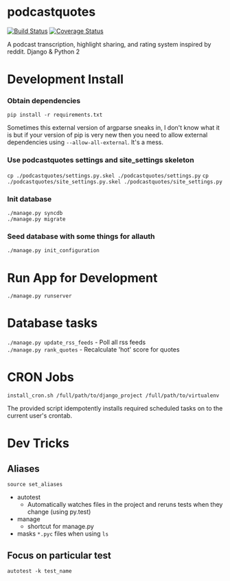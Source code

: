 


podcastquotes
=============
[![Build Status](https://travis-ci.org/podcastquotes/podcastquotes.svg?branch=master)](https://travis-ci.org/podcastquotes/podcastquotes)
[![Coverage Status](https://coveralls.io/repos/podcastquotes/podcastquotes/badge.png?branch=master)](https://coveralls.io/r/podcastquotes/podcastquotes?branch=master)

A podcast transcription, highlight sharing, and rating system inspired by reddit.  Django & Python 2 


Development Install
===================

### Obtain dependencies
```pip install -r requirements.txt```

Sometimes this external version of argparse sneaks in, I don't know what it is but if your version of pip is very new then you need to allow external dependencies using ```--allow-all-external```.  It's a mess.

### Use podcastquotes settings and site_settings skeleton
```cp ./podcastquotes/settings.py.skel ./podcastquotes/settings.py```
```cp ./podcastquotes/site_settings.py.skel ./podcastquotes/site_settings.py```

### Init database
```./manage.py syncdb```  
```./manage.py migrate```

### Seed database with some things for allauth
```./manage.py init_configuration```

Run App for Development
=======================
```./manage.py runserver```


Database tasks
===============
```./manage.py update_rss_feeds``` - Poll all rss feeds  
```./manage.py rank_quotes``` - Recalculate 'hot' score for quotes  

CRON Jobs
=========

```install_cron.sh /full/path/to/django_project /full/path/to/virtualenv``` 

The provided script idempotently installs required scheduled tasks on to the current user's crontab.

Dev Tricks
==========

## Aliases

```source set_aliases```

* autotest
    * Automatically watches files in the project and reruns tests when they change (using py.test)
* manage
    * shortcut for manage.py
* masks ```*.pyc``` files when using ```ls```

## Focus on particular test
```autotest -k test_name```
